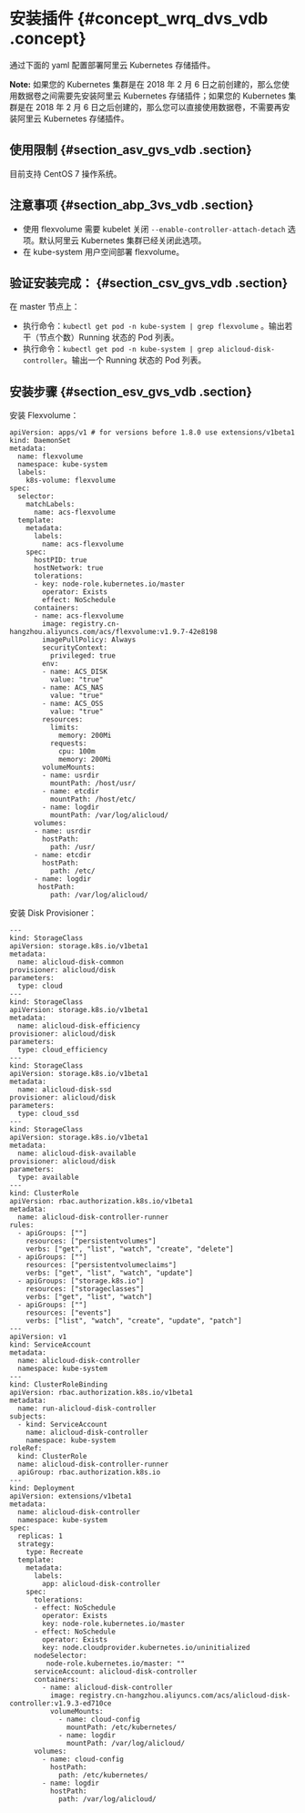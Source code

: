 # 安装插件 {#concept_wrq_dvs_vdb .concept}

通过下面的 yaml 配置部署阿里云 Kubernetes 存储插件。

**Note:** 如果您的 Kubernetes 集群是在 2018 年 2 月 6 日之前创建的，那么您使用数据卷之间需要先安装阿里云 Kubernetes 存储插件；如果您的 Kubernetes 集群是在 2018 年 2 月 6 日之后创建的，那么您可以直接使用数据卷，不需要再安装阿里云 Kubernetes 存储插件。

## 使用限制 {#section_asv_gvs_vdb .section}

目前支持 CentOS 7 操作系统。

## 注意事项 {#section_abp_3vs_vdb .section}

-   使用 flexvolume 需要 kubelet 关闭 `--enable-controller-attach-detach` 选项。默认阿里云 Kubernetes 集群已经关闭此选项。
-   在 kube-system 用户空间部署 flexvolume。

## 验证安装完成： {#section_csv_gvs_vdb .section}

在 master 节点上：

-   执行命令：`kubectl get pod -n kube-system | grep flexvolume` 。输出若干（节点个数）Running 状态的 Pod 列表。
-   执行命令：`kubectl get pod -n kube-system | grep alicloud-disk-controller`。输出一个 Running 状态的 Pod 列表。

## 安装步骤 {#section_esv_gvs_vdb .section}

安装 Flexvolume：

```
apiVersion: apps/v1 # for versions before 1.8.0 use extensions/v1beta1
kind: DaemonSet
metadata:
  name: flexvolume
  namespace: kube-system
  labels:
    k8s-volume: flexvolume
spec:
  selector:
    matchLabels:
      name: acs-flexvolume
  template:
    metadata:
      labels:
        name: acs-flexvolume
    spec:
      hostPID: true
      hostNetwork: true
      tolerations:
      - key: node-role.kubernetes.io/master
        operator: Exists
        effect: NoSchedule
      containers:
      - name: acs-flexvolume
        image: registry.cn-hangzhou.aliyuncs.com/acs/flexvolume:v1.9.7-42e8198
        imagePullPolicy: Always
        securityContext:
          privileged: true
        env:
        - name: ACS_DISK
          value: "true"
        - name: ACS_NAS
          value: "true"
        - name: ACS_OSS
          value: "true"
        resources:
          limits:
            memory: 200Mi
          requests:
            cpu: 100m
            memory: 200Mi
        volumeMounts:
        - name: usrdir
          mountPath: /host/usr/
        - name: etcdir
          mountPath: /host/etc/
        - name: logdir
          mountPath: /var/log/alicloud/
      volumes:
      - name: usrdir
        hostPath:
          path: /usr/
      - name: etcdir
        hostPath:
          path: /etc/
      - name: logdir
       hostPath:
          path: /var/log/alicloud/
```

安装 Disk Provisioner：

```
---
kind: StorageClass
apiVersion: storage.k8s.io/v1beta1
metadata:
  name: alicloud-disk-common
provisioner: alicloud/disk
parameters:
  type: cloud
---
kind: StorageClass
apiVersion: storage.k8s.io/v1beta1
metadata:
  name: alicloud-disk-efficiency
provisioner: alicloud/disk
parameters:
  type: cloud_efficiency
---
kind: StorageClass
apiVersion: storage.k8s.io/v1beta1
metadata:
  name: alicloud-disk-ssd
provisioner: alicloud/disk
parameters:
  type: cloud_ssd
---
kind: StorageClass
apiVersion: storage.k8s.io/v1beta1
metadata:
  name: alicloud-disk-available
provisioner: alicloud/disk
parameters:
  type: available
---
kind: ClusterRole
apiVersion: rbac.authorization.k8s.io/v1beta1
metadata:
  name: alicloud-disk-controller-runner
rules:
  - apiGroups: [""]
    resources: ["persistentvolumes"]
    verbs: ["get", "list", "watch", "create", "delete"]
  - apiGroups: [""]
    resources: ["persistentvolumeclaims"]
    verbs: ["get", "list", "watch", "update"]
  - apiGroups: ["storage.k8s.io"]
    resources: ["storageclasses"]
    verbs: ["get", "list", "watch"]
  - apiGroups: [""]
    resources: ["events"]
    verbs: ["list", "watch", "create", "update", "patch"]
---
apiVersion: v1
kind: ServiceAccount
metadata:
  name: alicloud-disk-controller
  namespace: kube-system
---
kind: ClusterRoleBinding
apiVersion: rbac.authorization.k8s.io/v1beta1
metadata:
  name: run-alicloud-disk-controller
subjects:
  - kind: ServiceAccount
    name: alicloud-disk-controller
    namespace: kube-system
roleRef:
  kind: ClusterRole
  name: alicloud-disk-controller-runner
  apiGroup: rbac.authorization.k8s.io
---
kind: Deployment
apiVersion: extensions/v1beta1
metadata:
  name: alicloud-disk-controller
  namespace: kube-system
spec:
  replicas: 1
  strategy:
    type: Recreate
  template:
    metadata:
      labels:
        app: alicloud-disk-controller
    spec:
      tolerations:
      - effect: NoSchedule
        operator: Exists
        key: node-role.kubernetes.io/master
      - effect: NoSchedule
        operator: Exists
        key: node.cloudprovider.kubernetes.io/uninitialized
      nodeSelector:
         node-role.kubernetes.io/master: ""
      serviceAccount: alicloud-disk-controller
      containers:
        - name: alicloud-disk-controller
          image: registry.cn-hangzhou.aliyuncs.com/acs/alicloud-disk-controller:v1.9.3-ed710ce
          volumeMounts:
            - name: cloud-config
              mountPath: /etc/kubernetes/
            - name: logdir
              mountPath: /var/log/alicloud/
      volumes:
        - name: cloud-config
          hostPath:
            path: /etc/kubernetes/
        - name: logdir
          hostPath:
            path: /var/log/alicloud/
```

